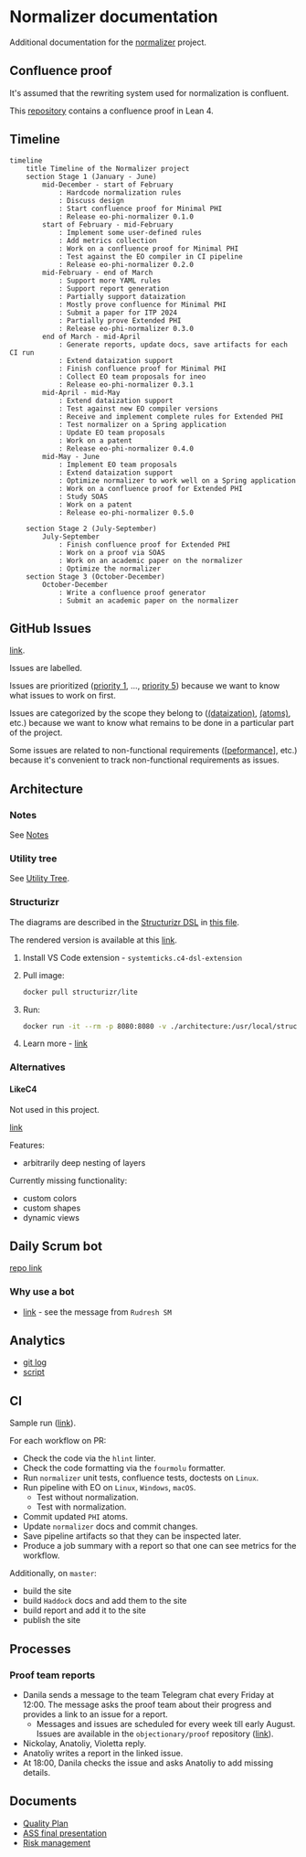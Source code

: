 # Normalizer documentation

Additional documentation for the [normalizer](https://github.com/objectionary/normalizer) project.

## Confluence proof

It's assumed that the rewriting system used for normalization is confluent.

This [repository](https://github.com/objectionary/proof) contains a confluence proof in Lean 4.

## Timeline

```mermaid
timeline
    title Timeline of the Normalizer project
    section Stage 1 (January - June)
        mid-December - start of February
            : Hardcode normalization rules
            : Discuss design
            : Start confluence proof for Minimal PHI
            : Release eo-phi-normalizer 0.1.0
        start of February - mid-February
            : Implement some user-defined rules
            : Add metrics collection
            : Work on a confluence proof for Minimal PHI
            : Test against the EO compiler in CI pipeline
            : Release eo-phi-normalizer 0.2.0
        mid-February - end of March
            : Support more YAML rules
            : Support report generation
            : Partially support dataization
            : Mostly prove confluence for Minimal PHI
            : Submit a paper for ITP 2024
            : Partially prove Extended PHI
            : Release eo-phi-normalizer 0.3.0
        end of March - mid-April
            : Generate reports, update docs, save artifacts for each CI run
            : Extend dataization support
            : Finish confluence proof for Minimal PHI
            : Collect EO team proposals for ineo
            : Release eo-phi-normalizer 0.3.1
        mid-April - mid-May
            : Extend dataization support
            : Test against new EO compiler versions
            : Receive and implement complete rules for Extended PHI
            : Test normalizer on a Spring application
            : Update EO team proposals
            : Work on a patent
            : Release eo-phi-normalizer 0.4.0
        mid-May - June
            : Implement EO team proposals
            : Extend dataization support
            : Optimize normalizer to work well on a Spring application
            : Work on a confluence proof for Extended PHI
            : Study SOAS
            : Work on a patent
            : Release eo-phi-normalizer 0.5.0    

    section Stage 2 (July-September)
        July-September
            : Finish confluence proof for Extended PHI
            : Work on a proof via SOAS
            : Work on an academic paper on the normalizer
            : Optimize the normalizer
    section Stage 3 (October-December)
        October-December
            : Write a confluence proof generator
            : Submit an academic paper on the normalizer
```

## GitHub Issues

[link](https://github.com/objectionary/normalizer/issues).

Issues are labelled.

Issues are prioritized ([priority 1](https://github.com/objectionary/normalizer/issues?q=is%3Aopen+is%3Aissue+label%3A%22priority+1%22), ..., [priority 5](https://github.com/objectionary/normalizer/issues?q=is%3Aopen+is%3Aissue+label%3A%22priority+5%22+)) because we want to know what issues to work on first.

Issues are categorized by the scope they belong to ([(dataization)](https://github.com/objectionary/normalizer/issues?q=is%3Aissue+is%3Aopen+label%3A%28dataization%29+), [(atoms)](https://github.com/objectionary/normalizer/issues?q=is%3Aissue+is%3Aopen+label%3A%28atoms%29+), etc.) because we want to know what remains to be done in a particular part of the project.

Some issues are related to non-functional requirements ([[peformance]](https://github.com/objectionary/normalizer/issues?q=is%3Aissue+is%3Aopen+label%3A%5Bperformance%5D+), etc.) because it's convenient to track non-functional requirements as issues.

## Architecture

### Notes

See [Notes](general-notes.md)

### Utility tree

See [Utility Tree](https://github.com/objectionary/normalizer/issues/321).

### Structurizr

The diagrams are described in the [Structurizr DSL](https://docs.structurizr.com/dsl) in [this file](./architecture/workspace.dsl).

The rendered version is available at this [link](https://structurizr.com/share/91641/24dd60f5-f95c-4b23-b477-9f4d3ebc6f3c).

1. Install VS Code extension - `systemticks.c4-dsl-extension`

1. Pull image:

    ```sh
    docker pull structurizr/lite
    ```

1. Run:

    ```sh
    docker run -it --rm -p 8080:8080 -v ./architecture:/usr/local/structurizr -e STRUCTURIZR_WORKSPACE_PATH=. structurizr/lite
    ```

1. Learn more - [link](https://github.com/structurizr/)

### Alternatives

#### LikeC4

Not used in this project.

[link](https://likec4.dev/)

Features:

- arbitrarily deep nesting of layers

Currently missing functionality:

- custom colors
- custom shapes
- dynamic views

## Daily Scrum bot

[repo link](https://github.com/deemp/daily-scrum-telegram-bot)

### Why use a bot

- [link](https://www.scrum.org/forum/scrum-forum/38729/do-botsapps-help-daily-stand-ups) - see the message from `Rudresh SM`

## Analytics

- [git log](./data/commits.csv)
- [script](analytics_tools/commits.py)

## CI

Sample run ([link](https://github.com/objectionary/normalizer/actions/runs/8976635334)).

For each workflow on PR:

- Check the code via the `hlint` linter.
- Check the code formatting via the `fourmolu` formatter.
- Run `normalizer` unit tests, confluence tests, doctests on `Linux`.
- Run pipeline with EO on `Linux`, `Windows`, `macOS`.
  - Test without normalization.
  - Test with normalization.
- Commit updated `PHI` atoms.
- Update `normalizer` docs and commit changes.
- Save pipeline artifacts so that they can be inspected later.
- Produce a job summary with a report so that one can see metrics for the workflow.

Additionally, on `master`:

- build the site
- build `Haddock` docs and add them to the site
- build report and add it to the site
- publish the site

## Processes

### Proof team reports

- Danila sends a message to the team Telegram chat every Friday at 12:00. The message asks the proof team about their progress and provides a link to an issue for a report.
  - Messages and issues are scheduled for every week till early August. Issues are available in the `objectionary/proof` repository ([link](https://github.com/objectionary/proof/issues?q=is%3Aissue+is%3Aclosed+%5Breport%5D)).
- Nickolay, Anatoliy, Violetta reply.
- Anatoliy writes a report in the linked issue.
- At 18:00, Danila checks the issue and asks Anatoliy to add missing details.


## Documents

- [Quality Plan](https://docs.google.com/document/d/1Rt7J87Mq_zzY-1vyLrTlqFe23zezw4I41yJE73ObgGk/edit?usp=sharing)
- [ASS final presentation](https://docs.google.com/presentation/d/1yDkyhUldUwvb1oSDPrJzZHJGthF7Suc3T3OEuq3qOfY/edit?usp=sharing)
- [Risk management](https://docs.google.com/presentation/d/1T3vpHEK6slE48Gds3317EYC_Dxflhj-JY-KTjNE6hwg/edit?usp=sharing)

